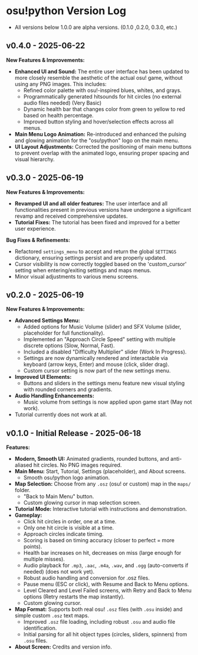 # osu!python Version Log
- All versions below 1.0.0 are alpha versions. (0.1.0 ,0.2.0, 0.3.0, etc.)

## v0.4.0 - 2025-06-22

**New Features & Improvements:**
- **Enhanced UI and Sound:** The entire user interface has been updated to more closely resemble the aesthetic of the actual osu! game, without using any PNG images. This includes:
    - Refined color palette with osu!-inspired blues, whites, and grays.
    - Programmatically generated hitsounds for hit circles (no external audio files needed) (Very Basic)
    - Dynamic health bar that changes color from green to yellow to red based on health percentage.
    - Improved button styling and hover/selection effects across all menus.
- **Main Menu Logo Animation:** Re-introduced and enhanced the pulsing and glowing animation for the "osu!python" logo on the main menu.
- **UI Layout Adjustments:** Corrected the positioning of main menu buttons to prevent overlap with the animated logo, ensuring proper spacing and visual hierarchy.

## v0.3.0 - 2025-06-19

**New Features & Improvements:**
- **Revamped UI and all older features:** The user interface and all functionalities present in previous versions have undergone a significant revamp and received comprehensive updates.
- **Tutorial Fixes:** The tutorial has been fixed and improved for a better user experience.

**Bug Fixes & Refinements:**
- Refactored `settings_menu` to accept and return the global `SETTINGS` dictionary, ensuring settings persist and are properly updated.
- Cursor visibility is now correctly toggled based on the 'custom_cursor' setting when entering/exiting settings and maps menus.
- Minor visual adjustments to various menu screens.

## v0.2.0 - 2025-06-19

**New Features & Improvements:**
- **Advanced Settings Menu:**
    - Added options for Music Volume (slider) and SFX Volume (slider, placeholder for full functionality).
    - Implemented an "Approach Circle Speed" setting with multiple discrete options (Slow, Normal, Fast).
    - Included a disabled "Difficulty Multiplier" slider (Work In Progress).
    - Settings are now dynamically rendered and interactable via keyboard (arrow keys, Enter) and mouse (click, slider drag).
    - Custom cursor setting is now part of the new settings menu.
- **Improved UI Elements:**
    - Buttons and sliders in the settings menu feature new visual styling with rounded corners and gradients.
- **Audio Handling Enhancements:**
    - Music volume from settings is now applied upon game start (May not work).
- Tutorial currently does not work at all.

## v0.1.0 - Initial Release - 2025-06-18

**Features:**
- **Modern, Smooth UI:** Animated gradients, rounded buttons, and anti-aliased hit circles. No PNG images required.
- **Main Menu:** Start, Tutorial, Settings (placeholder), and About screens.
    - Smooth osu!python logo animation.
- **Map Selection:** Choose from any `.osz` (osu! or custom) map in the `maps/` folder.
    - "Back to Main Menu" button.
    - Custom glowing cursor in map selection screen.
- **Tutorial Mode:** Interactive tutorial with instructions and demonstration.
- **Gameplay:**
    - Click hit circles in order, one at a time.
    - Only one hit circle is visible at a time.
    - Approach circles indicate timing.
    - Scoring is based on timing accuracy (closer to perfect = more points).
    - Health bar increases on hit, decreases on miss (large enough for multiple misses).
    - Audio playback for `.mp3`, `.aac`, `.m4a`, `.wav`, and `.ogg` (auto-converts if needed) (does not work yet).
    - Robust audio handling and conversion for .osz files.
    - Pause menu (ESC or click), with Resume and Back to Menu options.
    - Level Cleared and Level Failed screens, with Retry and Back to Menu options (Retry restarts the map instantly).
    - Custom glowing cursor.
- **Map Format:** Supports both real osu! `.osz` files (with `.osu` inside) and simple custom `.osz` text maps.
    - Improved `.osz` file loading, including robust `.osu` and audio file identification.
    - Initial parsing for all hit object types (circles, sliders, spinners) from `.osu` files.
- **About Screen:** Credits and version info.
